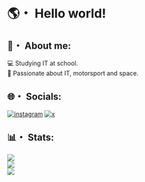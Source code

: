 # 🌎・ Hello world!

## 🧑・ About me:
💻 Studying IT at school. <br>
🚀 Passionate about IT, motorsport and space.

## 🌐・ Socials:
[![instagram](https://img.shields.io/badge/Instagram-E4405F?style=for-the-badge&logo=instagram&logoColor=white)](https://www.instagram.com/marco._.colli/) 
[![x](https://img.shields.io/badge/X-000000?style=for-the-badge&logo=x&logoColor=white)](https://www.x.com/marco_colli_) 

## 📊・ Stats:
![](https://github-readme-stats.vercel.app/api?username=MaarcooC&theme=tokyonight&hide_border=true&include_all_commits=false&count_private=false)<br/>
![](https://github-readme-streak-stats.herokuapp.com/?user=MaarcooC&theme=tokyonight&hide_border=true)<br/>
![](https://github-readme-stats.vercel.app/api/top-langs/?username=MaarcooC&theme=tokyonight&hide_border=true&include_all_commits=false&count_private=false&layout=compact)
